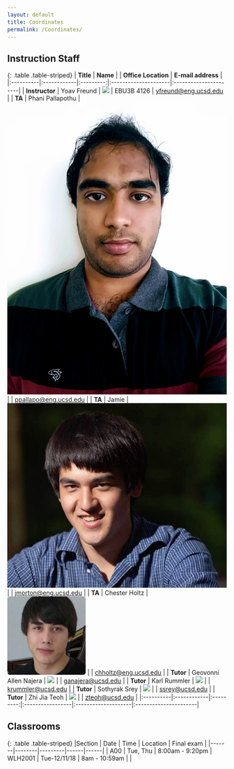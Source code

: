 ```yaml
---
layout: default
title: Coordinates
permalink: /Coordinates/
---
```



## Instruction Staff ##

{: .table .table-striped}
| **Title** |  **Name**   |           | **Office Location**  | **E-mail address**    |
|:----------|:------------|:---------:|:---------------------|:----------------------|
|  **Instructor**	| Yoav Freund		| ![](/images/2010yoav2.png) | EBU3B 4126	|  yfreund@eng.ucsd.edu 	|
| **TA**		| Phani Pallapothu		| ![](/images/Phani.jpg)	|  	| ppallapo@eng.ucsd.edu	|
| **TA**		| Jamie		            | ![](/images/Jamie.jpg)	|  	| jmorton@eng.ucsd.edu	|
| **TA**		| Chester Holtz	        | ![](/images/chester.jpg)	| 	| chholtz@eng.ucsd.edu	|
| **Tutor**		| Geovonni Allen Najera	| ![](/images/ganajera.jpg)	|  	| ganajera@ucsd.edu	|
| **Tutor**		| Karl Rummler		    | ![](/images/krummler.jpg)	| 	| krummler@ucsd.edu	|
| **Tutor**		| Sothyrak Srey 	    | ![](/images/ssrey.jpg)	| 	| ssrey@ucsd.edu	|
| **Tutor**		| Zhi Jia Teoh		    | ![](/images/zteoh.jpg)	| 	| zteoh@ucsd.edu	|
|:----------|:------------|:---------:|:-----------------|:--------------------|:----------------------|

## Classrooms ##

{: .table .table-striped}
|Section | Date | Time | Location | Final exam |
|-------|--------|---------|------|------|
| A00 | Tue, Thu | 8:00am - 9:20pm | WLH2001 | Tue-12/11/18  |   8am - 10:59am |
|
<!--stackedit_data:
eyJoaXN0b3J5IjpbLTIxMTk3NDIwMTYsLTEzMDA5MzMyMzIsLT
YyMDAwNDg2NywtMTIyNjU2OTczXX0=
-->
